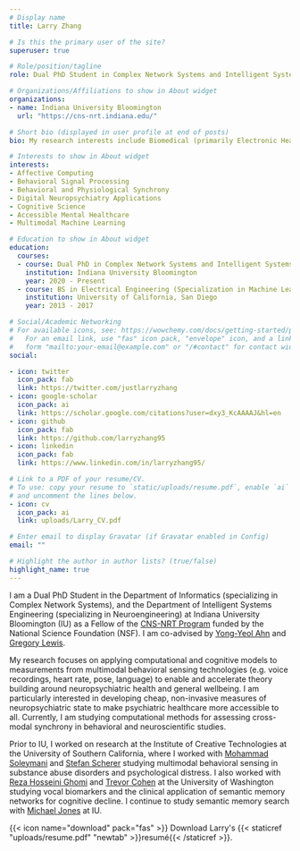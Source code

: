 ```yaml
---
# Display name
title: Larry Zhang

# Is this the primary user of the site?
superuser: true

# Role/position/tagline
role: Dual PhD Student in Complex Network Systems and Intelligent Systems Engineering 

# Organizations/Affiliations to show in About widget
organizations:
- name: Indiana University Bloomington
  url: "https://cns-nrt.indiana.edu/"

# Short bio (displayed in user profile at end of posts)
bio: My research interests include Biomedical (primarily Electronic Health Records) data access and sharing, clinical trials & digital therapeutics, real-world evidence, and the exploration and improvement of data utility for research and operations.

# Interests to show in About widget
interests:
- Affective Computing 
- Behavioral Signal Processing
- Behavioral and Physiological Synchrony
- Digital Neuropsychiatry Applications
- Cognitive Science
- Accessible Mental Healthcare
- Multimodal Machine Learning

# Education to show in About widget
education:
  courses:
  - course: Dual PhD in Complex Network Systems and Intelligent Systems Engineering
    institution: Indiana University Bloomington
    year: 2020 - Present
  - course: BS in Electrical Engineering (Specialization in Machine Learning and Controls)
    institution: University of California, San Diego
    year: 2013 - 2017

# Social/Academic Networking
# For available icons, see: https://wowchemy.com/docs/getting-started/page-builder/#icons
#   For an email link, use "fas" icon pack, "envelope" icon, and a link in the
#   form "mailto:your-email@example.com" or "/#contact" for contact widget.
social:

- icon: twitter
  icon_pack: fab
  link: https://twitter.com/justlarryzhang
- icon: google-scholar
  icon_pack: ai
  link: https://scholar.google.com/citations?user=dxy3_KcAAAAJ&hl=en
- icon: github
  icon_pack: fab
  link: https://github.com/larryzhang95
- icon: linkedin
  icon_pack: fab
  link: https://www.linkedin.com/in/larryzhang95/

# Link to a PDF of your resume/CV.
# To use: copy your resume to `static/uploads/resume.pdf`, enable `ai` icons in `params.toml`, 
# and uncomment the lines below.
- icon: cv
  icon_pack: ai
  link: uploads/Larry_CV.pdf

# Enter email to display Gravatar (if Gravatar enabled in Config)
email: ""

# Highlight the author in author lists? (true/false)
highlight_name: true
---
```

                     
I am a Dual PhD Student in the Department of Informatics (specializing in Complex Network Systems), and the Department of Intelligent Systems Engineering (specializing in Neuroengineering) at Indiana University Bloomington (IU) as a Fellow of the [CNS-NRT Program](https://cns-nrt.indiana.edu/) funded by the National Science Foundation (NSF). I am co-advised by [Yong-Yeol Ahn](https://yongyeol.com/) and [Gregory Lewis](https://sociophysio.org/).

My research focuses on applying computational and cognitive models to measurements from multimodal behavioral sensing technologies (e.g. voice recordings, heart rate, pose, language) to enable and accelerate theory building around neuropsychiatric health and general wellbeing. I am particularly interested in developing cheap, non-invasive measures of neuropsychiatric state to make psychiatric healthcare more accessible to all. Currently, I am studying computational methods for assessing cross-modal synchrony in behavioral and neuroscientific studies.

Prior to IU, I worked on research at the Institute of Creative Technologies at the University of Southern California, where I worked with [Mohammad Soleymani](https://people.ict.usc.edu/~soleymani/) and [Stefan Scherer](https://schererstefan.net/) studying multimodal behavioral sensing in substance abuse disorders and psychological distress. I also worked with [Reza Hosseini Ghomi](http://www.brainmindedmd.com/about.html) and [Trevor Cohen](http://bime.uw.edu/faculty/trevor-cohen/) at the University of Washington studying vocal biomarkers and the clinical application of semantic memory networks for cognitive decline. I continue to study semantic memory search with [Michael Jones](https://www.compcog.com/) at IU.  


{{< icon name="download" pack="fas" >}} Download Larry's {{< staticref "uploads/resume.pdf" "newtab" >}}resumé{{< /staticref >}}.
